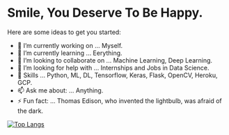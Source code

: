 # Smile, You Deserve To Be Happy.

Here are some ideas to get you started:

- 🔭 I’m currently working on ... Myself.
- 🌱 I’m currently learning ... Eerything.
- 👯 I’m looking to collaborate on ... Machine Learning, Deep Learning.
- 🤔 I’m looking for help with ... Internships and Jobs in Data Science.
- 💬 Skills ... Python, ML, DL, Tensorflow, Keras, Flask, OpenCV, Heroku, GCP.
- 📫 Ask me about: ... Anything.
- ⚡ Fun fact: ... Thomas Edison, who invented the lightbulb, was afraid of the dark.

[![Top Langs](https://github-readme-stats.vercel.app/api/top-langs/?username=JayS420&layout=compact)](https://github.com/JayS420/github-readme-stats)







